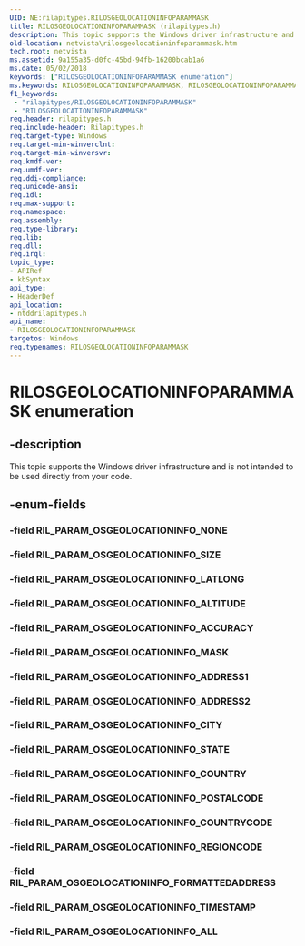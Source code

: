 ```yaml
---
UID: NE:rilapitypes.RILOSGEOLOCATIONINFOPARAMMASK
title: RILOSGEOLOCATIONINFOPARAMMASK (rilapitypes.h)
description: This topic supports the Windows driver infrastructure and is not intended to be used directly from your code.
old-location: netvista\rilosgeolocationinfoparammask.htm
tech.root: netvista
ms.assetid: 9a155a35-d0fc-45bd-94fb-16200bcab1a6
ms.date: 05/02/2018
keywords: ["RILOSGEOLOCATIONINFOPARAMMASK enumeration"]
ms.keywords: RILOSGEOLOCATIONINFOPARAMMASK, RILOSGEOLOCATIONINFOPARAMMASK enumeration [Network Drivers Starting with Windows Vista], RIL_PARAM_OSGEOLOCATIONINFO_ACCURACY, RIL_PARAM_OSGEOLOCATIONINFO_ADDRESS1, RIL_PARAM_OSGEOLOCATIONINFO_ADDRESS2, RIL_PARAM_OSGEOLOCATIONINFO_ALL, RIL_PARAM_OSGEOLOCATIONINFO_ALTITUDE, RIL_PARAM_OSGEOLOCATIONINFO_CITY, RIL_PARAM_OSGEOLOCATIONINFO_COUNTRY, RIL_PARAM_OSGEOLOCATIONINFO_COUNTRYCODE, RIL_PARAM_OSGEOLOCATIONINFO_FORMATTEDADDRESS, RIL_PARAM_OSGEOLOCATIONINFO_LATLONG, RIL_PARAM_OSGEOLOCATIONINFO_MASK, RIL_PARAM_OSGEOLOCATIONINFO_POSTALCODE, RIL_PARAM_OSGEOLOCATIONINFO_REGIONCODE, RIL_PARAM_OSGEOLOCATIONINFO_SIZE, RIL_PARAM_OSGEOLOCATIONINFO_STATE, RIL_PARAM_OSGEOLOCATIONINFO_TIMESTAMP, netvista.rilosgeolocationinfoparammask, ntddrilapitypes/RILOSGEOLOCATIONINFOPARAMMASK, ntddrilapitypes/RIL_PARAM_OSGEOLOCATIONINFO_ACCURACY, ntddrilapitypes/RIL_PARAM_OSGEOLOCATIONINFO_ADDRESS1, ntddrilapitypes/RIL_PARAM_OSGEOLOCATIONINFO_ADDRESS2, ntddrilapitypes/RIL_PARAM_OSGEOLOCATIONINFO_ALL, ntddrilapitypes/RIL_PARAM_OSGEOLOCATIONINFO_ALTITUDE, ntddrilapitypes/RIL_PARAM_OSGEOLOCATIONINFO_CITY, ntddrilapitypes/RIL_PARAM_OSGEOLOCATIONINFO_COUNTRY, ntddrilapitypes/RIL_PARAM_OSGEOLOCATIONINFO_COUNTRYCODE, ntddrilapitypes/RIL_PARAM_OSGEOLOCATIONINFO_FORMATTEDADDRESS, ntddrilapitypes/RIL_PARAM_OSGEOLOCATIONINFO_LATLONG, ntddrilapitypes/RIL_PARAM_OSGEOLOCATIONINFO_MASK, ntddrilapitypes/RIL_PARAM_OSGEOLOCATIONINFO_POSTALCODE, ntddrilapitypes/RIL_PARAM_OSGEOLOCATIONINFO_REGIONCODE, ntddrilapitypes/RIL_PARAM_OSGEOLOCATIONINFO_SIZE, ntddrilapitypes/RIL_PARAM_OSGEOLOCATIONINFO_STATE, ntddrilapitypes/RIL_PARAM_OSGEOLOCATIONINFO_TIMESTAMP
f1_keywords:
 - "rilapitypes/RILOSGEOLOCATIONINFOPARAMMASK"
 - "RILOSGEOLOCATIONINFOPARAMMASK"
req.header: rilapitypes.h
req.include-header: Rilapitypes.h
req.target-type: Windows
req.target-min-winverclnt: 
req.target-min-winversvr: 
req.kmdf-ver: 
req.umdf-ver: 
req.ddi-compliance: 
req.unicode-ansi: 
req.idl: 
req.max-support: 
req.namespace: 
req.assembly: 
req.type-library: 
req.lib: 
req.dll: 
req.irql: 
topic_type:
- APIRef
- kbSyntax
api_type:
- HeaderDef
api_location:
- ntddrilapitypes.h
api_name:
- RILOSGEOLOCATIONINFOPARAMMASK
targetos: Windows
req.typenames: RILOSGEOLOCATIONINFOPARAMMASK
---
```


# RILOSGEOLOCATIONINFOPARAMMASK enumeration


## -description


This topic supports the Windows driver infrastructure and is not intended to be used directly from your code.


## -enum-fields




### -field RIL_PARAM_OSGEOLOCATIONINFO_NONE


### -field RIL_PARAM_OSGEOLOCATIONINFO_SIZE


### -field RIL_PARAM_OSGEOLOCATIONINFO_LATLONG


### -field RIL_PARAM_OSGEOLOCATIONINFO_ALTITUDE


### -field RIL_PARAM_OSGEOLOCATIONINFO_ACCURACY


### -field RIL_PARAM_OSGEOLOCATIONINFO_MASK


### -field RIL_PARAM_OSGEOLOCATIONINFO_ADDRESS1


### -field RIL_PARAM_OSGEOLOCATIONINFO_ADDRESS2


### -field RIL_PARAM_OSGEOLOCATIONINFO_CITY


### -field RIL_PARAM_OSGEOLOCATIONINFO_STATE


### -field RIL_PARAM_OSGEOLOCATIONINFO_COUNTRY


### -field RIL_PARAM_OSGEOLOCATIONINFO_POSTALCODE


### -field RIL_PARAM_OSGEOLOCATIONINFO_COUNTRYCODE


### -field RIL_PARAM_OSGEOLOCATIONINFO_REGIONCODE


### -field RIL_PARAM_OSGEOLOCATIONINFO_FORMATTEDADDRESS


### -field RIL_PARAM_OSGEOLOCATIONINFO_TIMESTAMP


### -field RIL_PARAM_OSGEOLOCATIONINFO_ALL

